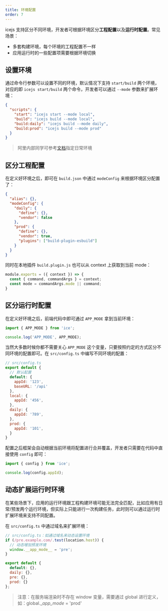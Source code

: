 ```yaml
---
title: 环境配置
order: 7
---
```


icejs 支持区分不同环境，开发者可根据环境区分**工程配置**以及**运行时配置**。常见场景：

- 多套构建环境，每个环境的工程配置不一样
- 应用运行时的一些配置项需要根据环境切换

## 设置环境

通过命令行参数可以设置不同的环境，默认情况下支持 `start/build` 两个环境，对应的即 `icejs start/build` 两个命令，开发者可以通过 `--mode` 参数来扩展环境：

```json
{
  "scripts": {
    "start": "icejs start --mode local",
    "build": "icejs build --mode local",
    "build:daily": "icejs build --mode daily",
    "build:prod": "icejs build --mode prod"
  }
}
```

> 阿里内部同学可参考[文档](https://yuque.alibaba-inc.com/ice/rdy99p/angwyx#TzBL7)指定日常环境

## 区分工程配置

在定义好环境之后，即可在 `build.json` 中通过 `modeConfig` 来根据环境区分配置了：

```json
{
  "alias": {},
  "modeConfig": {
    "daily": {
      "define": {},
      "vendor": false
    },
    "prod": {
      "define": {},
      "vendor": true,
      "plugins": ["build-plugin-esbuild"]
    }
  }
}
```

同时在本地插件 `build.plugin.js` 也可以从 context 上获取到当前 mode：

```js
module.exports = ({ context }) => {
  const { command, commandArgs } = context;
  const mode = commandArgs.mode || command;
}
```

## 区分运行时配置

在定义好环境之后，前端代码中即可通过 `APP_MODE` 拿到当前环境：

```js
import { APP_MODE } from 'ice';

console.log('APP_MODE', APP_MODE);
```

当然大多数时候你都不需要关心 `APP_MODE` 这个变量，只要按照约定的方式区分不同环境的配置即可。在 `src/config.ts` 中编写不同环境的配置：

```js
// src/config.ts
export default {
  // 默认配置
  default: {
    appId: '123',
    baseURL: '/api'
  },
  local: {
    appId: '456',
  },
  daily: {
    appId: '789',
  },
  prod: {
    appId: '101',
  }
}
```

配置之后框架会自动根据当前环境将配置进行合并覆盖，开发者只需要在代码中直接使用 `config` 即可：

```js
import { config } from 'ice';

console.log(config.appId);
```

## 动态扩展运行时环境

在某些场景下，应用的运行环境跟工程构建环境可能无法完全匹配，比如应用有日常/预发两个运行环境，但实际上只能进行一次构建任务，此时则可以通过运行时扩展环境来支持不同配置。

在 `src/config.ts` 中通过域名来扩展环境：

```js
// src/config.ts：如通过域名来动态设置环境
if (/pre.example.com/.test(location.host)) {
  // 动态增加预发环境
  window.__app_mode__ = 'pre';
}

export default {
  default: {},
  daily: {},
  pre: {},
  prod: {}
};
```

> 注意：在服务端渲染时不存在 window 变量，需要通过 global 进行定义，如：global.__app_mode_ = 'prod'
